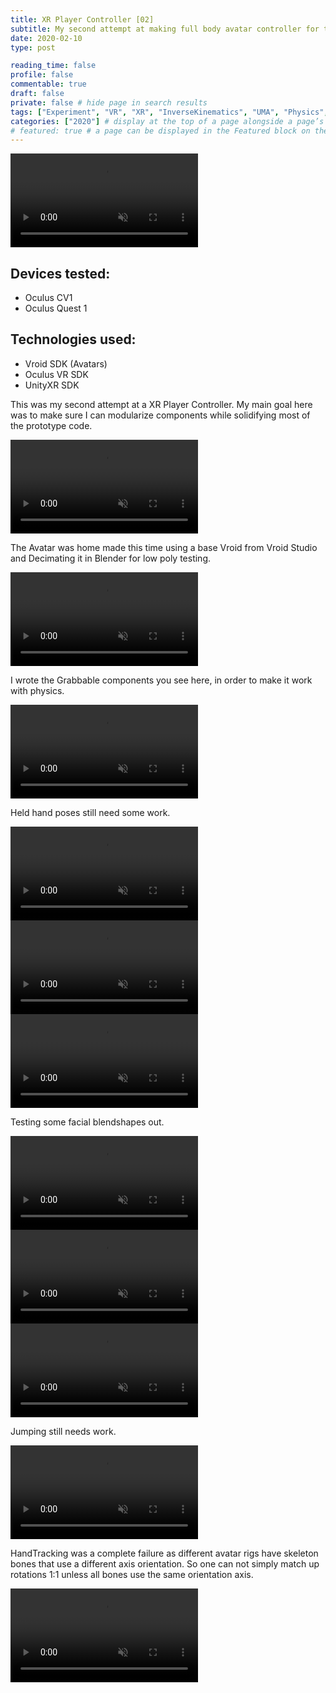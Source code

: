 ```yaml
---
title: XR Player Controller [02]
subtitle: My second attempt at making full body avatar controller for the XR Player.
date: 2020-02-10
type: post

reading_time: false
profile: false
commentable: true
draft: false
private: false # hide page in search results
tags: ["Experiment", "VR", "XR", "InverseKinematics", "UMA", "Physics", "Unity"]
categories: ["2020"] # display at the top of a page alongside a page’s metadata
# featured: true # a page can be displayed in the Featured block on the homepage. This is useful for sticky, announcement blog posts or selected publications etc.
---
```

<div class="video_thing">
    <video muted autoplay="" name="media" loop=""><source src="https://raw.githack.com/Denchyaknow/GitSite_Dencho/Develop/assets/media/projects/XRPlayerController02/XRLog_2020_076.webm" type="video/mp4"></video>
</div>

<!--more-->

## Devices tested:
- Oculus CV1
- Oculus Quest 1

<!-- Technologies Used -->
## Technologies used:
- Vroid SDK (Avatars)
- Oculus VR SDK
- UnityXR SDK

<p>This was my second attempt at a XR Player Controller. My main goal here was to make sure I can modularize components while solidifying most of the prototype code.</p>

<div class="video_thing">
    <video muted autoplay="" name="media" loop=""><source src="https://raw.githack.com/Denchyaknow/GitSite_Dencho/Develop/assets/media/projects/XRPlayerController02/XRLog_2020_079.webm" type="video/mp4"></video>
</div>

<p>The Avatar was home made this time using a base Vroid from Vroid Studio and Decimating it in Blender for low poly testing.</p>

<div class="video_thing">
    <video muted autoplay="" name="media" loop=""><source src="https://raw.githack.com/Denchyaknow/GitSite_Dencho/Develop/assets/media/projects/XRPlayerController02/XRLog_2020_083.webm" type="video/mp4"></video>
</div>

<p>I wrote the Grabbable components you see here, in order to make it work with physics.</p>

<div class="video_thing">
    <video muted autoplay="" name="media" loop=""><source src="https://raw.githack.com/Denchyaknow/GitSite_Dencho/Develop/assets/media/projects/XRPlayerController02/XRLog_2020_086.webm" type="video/mp4"></video>
</div>

<p>Held hand poses still need some work.</p>

<div class="video_thing">
    <video muted autoplay="" name="media" loop=""><source src="https://raw.githack.com/Denchyaknow/GitSite_Dencho/Develop/assets/media/projects/XRPlayerController02/XRLog_2020_092.webm" type="video/mp4"></video>
</div>

<div class="video_thing">
    <video muted autoplay="" name="media" loop=""><source src="https://raw.githack.com/Denchyaknow/GitSite_Dencho/Develop/assets/media/projects/XRPlayerController02/XRLog_2020_095.webm" type="video/mp4"></video>
</div>

<div class="video_thing">
    <video muted autoplay="" name="media" loop=""><source src="https://raw.githack.com/Denchyaknow/GitSite_Dencho/Develop/assets/media/projects/XRPlayerController02/XRLog_2020_098.webm" type="video/mp4"></video>
</div>

<p>Testing some facial blendshapes out.</p>

<div class="video_thing">
    <video muted autoplay="" name="media" loop=""><source src="https://raw.githack.com/Denchyaknow/GitSite_Dencho/Develop/assets/media/projects/XRPlayerController02/XRLog_2020_073.webm" type="video/mp4"></video>
</div>

<div class="video_thing">
    <video muted autoplay="" name="media" loop=""><source src="https://raw.githack.com/Denchyaknow/GitSite_Dencho/Develop/assets/media/projects/XRPlayerController02/XRLog_2020_113.webm" type="video/mp4"></video>
</div>

<div class="video_thing">
    <video muted autoplay="" name="media" loop=""><source src="https://raw.githack.com/Denchyaknow/GitSite_Dencho/Develop/assets/media/projects/XRPlayerController02/XRLog_2020_144.webm" type="video/mp4"></video>
</div>

<p>Jumping still needs work.</p>

<div class="video_thing">
    <video muted autoplay="" name="media1" loop=""><source src="https://raw.githack.com/Denchyaknow/GitSite_Dencho/Develop/assets/media/projects/XRPlayerController02/XRLog_2020_052.webm" type="video/mp4"></video>
</div>

<p>HandTracking was a complete failure as different avatar rigs have skeleton bones that use a different axis orientation. So one can not simply match up rotations 1:1 unless all bones use the same orientation axis.</p>

<div class="video_thing">
    <video muted autoplay="" name="media1" loop=""><source src="https://raw.githack.com/Denchyaknow/GitSite_Dencho/Develop/assets/media/projects/XRPlayerController02/XRLog_2020_050.webm" type="video/mp4"></video>
</div>
